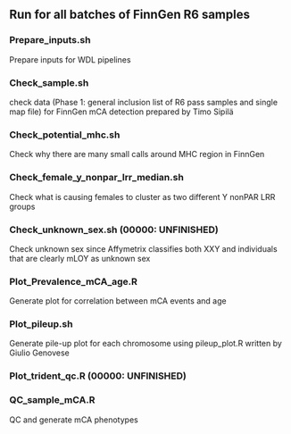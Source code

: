 ## Run for all batches of FinnGen R6 samples

### Prepare_inputs.sh
Prepare inputs for WDL pipelines



### Check_sample.sh
check data (Phase 1: general inclusion list of R6 pass samples and single map file) for FinnGen mCA detection prepared by Timo Sipilä

### Check_potential_mhc.sh
Check why there are many small calls around MHC region in FinnGen

### Check_female_y_nonpar_lrr_median.sh
Check what is causing females to cluster as two different Y nonPAR LRR groups

### Check_unknown_sex.sh (00000: UNFINISHED)
Check unknown sex since Affymetrix classifies both XXY and individuals that are clearly mLOY as unknown sex 



### Plot_Prevalence_mCA_age.R
Generate plot for correlation between mCA events and age

### Plot_pileup.sh 
Generate pile-up plot for each chromosome using pileup_plot.R written by Giulio Genovese

### Plot_trident_qc.R (00000: UNFINISHED)



### QC_sample_mCA.R
QC and generate mCA phenotypes

